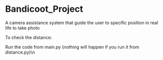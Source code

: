 # Bandicoot_Project
A camera assistance system that guide the user to specific position in real life to take photo

To check the distance:

Run the code from main.py (nothing will happen if you run it from distance.py)\n
